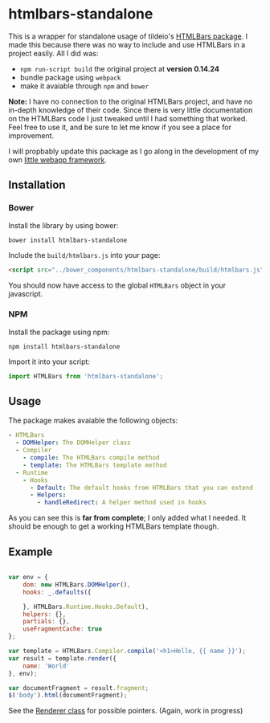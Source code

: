 # htmlbars-standalone
This is a wrapper for standalone usage of tildeio's [HTMLBars package](https://github.com/tildeios/htmlbars). I made this 
because there was no way to include and use HTMLBars in a project easily. All I did was:

- `npm run-script build` the original project at **version 0.14.24**
- bundle package using `webpack`
- make it avaiable through `npm` and `bower`

**Note:** I have no connection to the original HTMLBars project, and have no in-depth knowledge of their code. Since there 
is very little documentation on the HTMLBars code I just tweaked until I had something that worked. Feel free to use it, 
and be sure to let me know if you see a place for improvement. 

I will propbably update this package as I go along in the development of my 
own [little webapp framework](https://github.com/rseyferth/chicken).


## Installation

### Bower
Install the library by using bower:

```
bower install htmlbars-standalone
```

Include the `build/htmlbars.js` into your page:

```html
<script src="../bower_components/htmlbars-standalone/build/htmlbars.js" charset="utf-8"></script>
```

You should now have access to the global `HTMLBars` object in your javascript.



### NPM

Install the package using npm:

```
npm install htmlbars-standalone
```

Import it into your script:

```javascript
import HTMLBars from 'htmlbars-standalone';
```


## Usage

The package makes avaiable the following objects:

```yaml
- HTMLBars
  - DOMHelper: The DOMHelper class
  - Compiler
    - compile: The HTMLBars compile method
    - template: The HTMLBars template method
  - Runtime
    - Hooks
      - Default: The default hooks from HTMLBars that you can extend
      - Helpers:
        - handleRedirect: A helper method used in hooks
```

As you can see this is **far from complete**; I only added what I needed. It should be enough to get a 
working HTMLBars template though.

## Example

```javascript

var env = {
	dom: new HTMLBars.DOMHelper(),
	hooks: _.defaults({

	}, HTMLBars.Runtime.Hooks.Default),
	helpers: {},
	partials: {},
	useFragmentCache: true
};

var template = HTMLBars.Compiler.compile('<h1>Hello, {{ name }}');
var result = template.render({
	name: 'World'
}, env);

var documentFragment = result.fragment;
$('body').html(documentFragment);

```

See the [Renderer class](https://github.com/rseyferth/chicken/blob/master/src/Dom/Renderer.js) for possible
pointers. (Again, work in progress)
